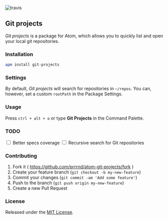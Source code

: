 ![travis](https://travis-ci.org/prrrnd/atom-git-projects.svg)

## Git projects

_Git projects_ is a package for Atom, which allows you to quickly list and open your local git repositories.

### Installation
```sh
apm install git-projects
```

### Settings
By default, _Git projects_ will search for repositories in `~/repos`.
You can, however, set a custom `rootPath` in the Package Settings.<br/>


### Usage

Press `ctrl + alt + o` or type **Git Projects** in the Command Palette.

### TODO
<input type="checkbox"> Better specs coverage
<input type="checkbox"> Recursive search for Git repositories

### Contributing

1. Fork it ( https://github.com/prrrnd/atom-git-projects/fork )
2. Create your feature branch (`git checkout -b my-new-feature`)
3. Commit your changes (`git commit -am 'Add some feature'`)
4. Push to the branch (`git push origin my-new-feature`)
5. Create a new Pull Request

### License

Released under the [MIT License](http://www.opensource.org/licenses/MIT).
